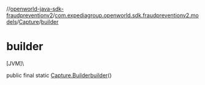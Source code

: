 //[openworld-java-sdk-fraudpreventionv2](../../../index.md)/[com.expediagroup.openworld.sdk.fraudpreventionv2.models](../index.md)/[Capture](index.md)/[builder](builder.md)

# builder

[JVM]\

public final static [Capture.Builder](-builder/index.md)[builder](builder.md)()

